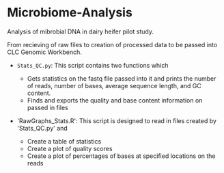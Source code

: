 # Microbiome-Analysis

Analysis of mibrobial DNA in dairy heifer pilot study. 

From recieving of raw files to creation of processed data to be passed into CLC Genomic Workbench. 

- `Stats_QC.py`: This script contains two functions which
  - Gets statistics on the fastq file passed into it and prints the number of reads, number of bases, average sequence length, and GC content. 
  - Finds and exports the quality and base content information on passed in files
  
- 'RawGraphs_Stats.R': This script is designed to read in files created by 'Stats_QC.py' and 
  - Create a table of statistics
  - Create a plot of quality scores
  - Create a plot of percentages of bases at specified locations on the reads  
